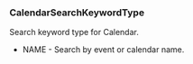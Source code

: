### CalendarSearchKeywordType
Search keyword type for Calendar.

- NAME - Search by event or calendar name.
